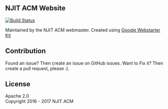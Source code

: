 ## NJIT ACM Website

[![Build Status](https://travis-ci.org/njitacm/njit-acm-website.svg?branch=master)](https://travis-ci.org/njitacm/njit-acm-website)

Maintained by the NJIT ACM webmaster. Created using [Google Webstarter Kit](https://github.com/google/web-starter-kit)

## Contribution

Found an issue? Then create an issue on GitHub issues.
Want to Fix it? Then create a pull request, please :).

## License

Apache 2.0  
Copyright 2016 - 2017 NJIT ACM
